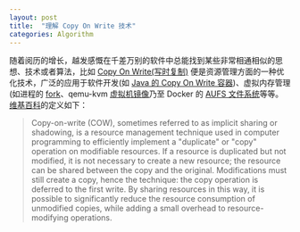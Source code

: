 ```yaml
---
layout: post
title:  "理解 Copy On Write 技术"
categories: Algorithm
---
```


随着阅历的增长，越发感慨在千差万别的软件中总能找到某些非常相通相似的思想、技术或者算法，比如 [Copy On Write(写时复制)](https://en.wikipedia.org/wiki/Copy-on-write) 便是资源管理方面的一种优化技术，广泛的应用于软件开发(如 [Java 的 Copy On Write 容器](http://ifeve.com/java-copy-on-write/))、虚拟内存管理(如进程的 [fork](https://en.wikipedia.org/wiki/Fork_(system_call))、qemu-kvm [虚拟机镜像](https://en.wikipedia.org/wiki/Qcow)乃至 Docker 的 [AUFS 文件系统](https://en.wikipedia.org/wiki/Aufs)等等。[维基百科](https://en.wikipedia.org/wiki/Copy-on-write)的定义如下：

> Copy-on-write (COW), sometimes referred to as implicit sharing or shadowing, is a resource management technique used in computer programming to efficiently implement a "duplicate" or "copy" operation on modifiable resources. If a resource is duplicated but not modified, it is not necessary to create a new resource; the resource can be shared between the copy and the original. Modifications must still create a copy, hence the technique: the copy operation is deferred to the first write. By sharing resources in this way, it is possible to significantly reduce the resource consumption of unmodified copies, while adding a small overhead to resource-modifying operations.





